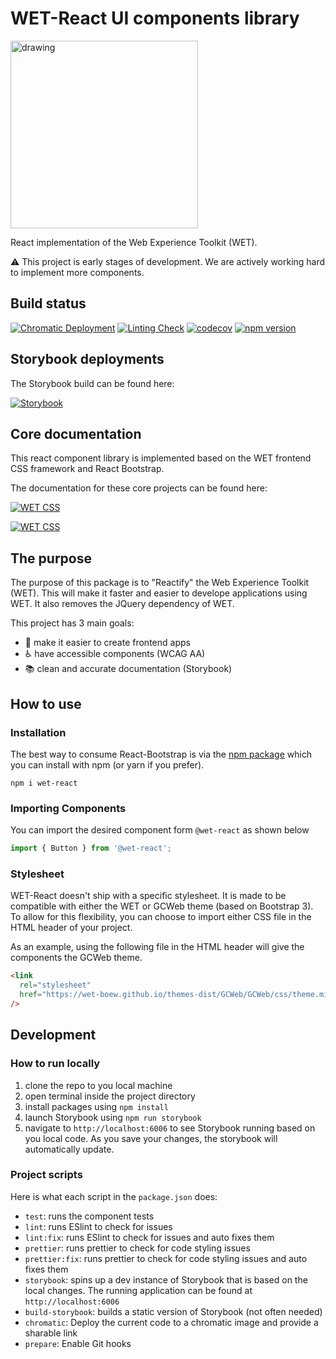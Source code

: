 # WET-React UI components library

<img src="https://user-images.githubusercontent.com/11470442/145418747-6b58458d-02f5-499f-ba52-96a4cc181efa.png" alt="drawing" width="300"/>

React implementation of the Web Experience Toolkit (WET).

:warning: This project is early stages of development. We are actively working hard to implement more components.

## Build status

[![Chromatic Deployment](https://github.com/ised-ocp-dev/wet-react/actions/workflows/chromatic.yaml/badge.svg?branch=master)](https://github.com/ised-ocp-dev/wet-react/actions/workflows/chromatic.yaml)
[![Linting Check](https://github.com/ised-ocp-dev/wet-react/actions/workflows/ci-tests.yaml/badge.svg?branch=master)](https://github.com/ised-ocp-dev/wet-react/actions/workflows/ci-tests.yaml)
[![codecov](https://codecov.io/gh/ised-ocp-dev/wet-react/branch/master/graph/badge.svg?token=13E1BGWDHR)](https://codecov.io/gh/ised-ocp-dev/wet-react)
[![npm version](https://badge.fury.io/js/@dynamic11%2Fwet-react.svg)](https://badge.fury.io/js/@dynamic11%2Fwet-react)

## Storybook deployments

The Storybook build can be found here:

[![Storybook](https://img.shields.io/badge/storybook-master-gray?logo=storybook&&labelColor=blue&style=for-the-badge)](https://master--627956c91eb0d9004ac32d72.chromatic.com/)

## Core documentation

This react component library is implemented based on the WET frontend CSS framework and React Bootstrap.

The documentation for these core projects can be found here:

[![WET CSS](https://img.shields.io/static/v1?label=%20&message=WET%20Documentation&logo=read-the-docs&color=0e4164&&style=for-the-badge)](https://wet-boew.github.io/wet-boew/index-en.html)

[![WET CSS](https://img.shields.io/static/v1?label=%20&message=React%20Bootstrap%20Docs&logo=bootstrap&color=7952b3&logoColor=white&style=for-the-badge)](https://react-bootstrap.github.io/)

## The purpose

The purpose of this package is to "Reactify" the Web Experience Toolkit (WET). This will make it faster and easier to develope applications using WET. It also removes the JQuery dependency of WET.

This project has 3 main goals:

- :rocket: make it easier to create frontend apps
- :wheelchair: have accessible components (WCAG AA)
- :books: clean and accurate documentation (Storybook)

## How to use

### Installation

The best way to consume React-Bootstrap is via the <a href="https://www.npmjs.com/package/wet-react" target="_blank">npm package</a> which you can install with npm (or yarn if you prefer).

```shell
npm i wet-react
```

### Importing Components

You can import the desired component form `@wet-react` as shown below

```typescript
import { Button } from '@wet-react';
```

### Stylesheet

WET-React doesn't ship with a specific stylesheet. It is made to be compatible with either the WET or GCWeb theme (based on Bootstrap 3). To allow for this flexibility, you can choose to import either CSS file in the HTML header of your project.

As an example, using the following file in the HTML header will give the components the GCWeb theme.

```html
<link
  rel="stylesheet"
  href="https://wet-boew.github.io/themes-dist/GCWeb/GCWeb/css/theme.min.css"
/>
```

## Development

### How to run locally

1. clone the repo to you local machine
2. open terminal inside the project directory
3. install packages using `npm install`
4. launch Storybook using `npm run storybook`
5. navigate to `http://localhost:6006` to see Storybook running based on you local code. As you save your changes, the storybook will automatically update.

### Project scripts

Here is what each script in the `package.json` does:

- `test`: runs the component tests
- `lint`: runs ESlint to check for issues
- `lint:fix`: runs ESlint to check for issues and auto fixes them
- `prettier`: runs prettier to check for code styling issues
- `prettier:fix`: runs prettier to check for code styling issues and auto fixes them
- `storybook`: spins up a dev instance of Storybook that is based on the local changes. The running application can be found at `http://localhost:6006`
- `build-storybook`: builds a static version of Storybook (not often needed)
- `chromatic`: Deploy the current code to a chromatic image and provide a sharable link
- `prepare`: Enable Git hooks
